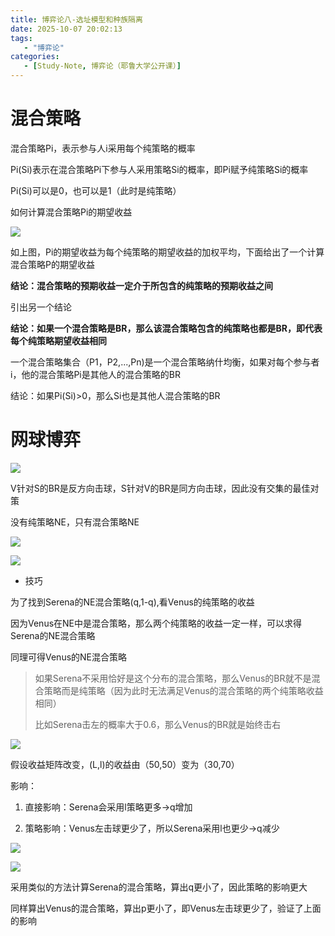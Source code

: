 ```yaml
---
title: 博弈论八-选址模型和种族隔离
date: 2025-10-07 20:02:13
tags: 
   - "博弈论"
categories: 
   - [Study-Note, 博弈论（耶鲁大学公开课）]
---
```


# 混合策略

混合策略Pi，表示参与人i采用每个纯策略的概率

Pi(Si)表示在混合策略Pi下参与人采用策略Si的概率，即Pi赋予纯策略Si的概率

Pi(Si)可以是0，也可以是1（此时是纯策略）



如何计算混合策略Pi的期望收益

![](images/image.png)

如上图，Pi的期望收益为每个纯策略的期望收益的加权平均，下面给出了一个计算混合策略P的期望收益

**结论：混合策略的预期收益一定介于所包含的纯策略的预期收益之间**

引出另一个结论

**结论：如果一个混合策略是BR，那么该混合策略包含的纯策略也都是BR，即代表每个纯策略期望收益相同**

一个混合策略集合（P1，P2,...,Pn)是一个混合策略纳什均衡，如果对每个参与者i，他的混合策略Pi是其他人的混合策略的BR

结论：如果Pi(Si)>0，那么Si也是其他人混合策略的BR



# 网球博弈

![](images/image-1.png)

V针对S的BR是反方向击球，S针对V的BR是同方向击球，因此没有交集的最佳对策

没有纯策略NE，只有混合策略NE



![](images/image-2.png)

![](images/image-3.png)

* 技巧

为了找到Serena的NE混合策略(q,1-q),看Venus的纯策略的收益

因为Venus在NE中是混合策略，那么两个纯策略的收益一定一样，可以求得Serena的NE混合策略

同理可得Venus的NE混合策略

> 如果Serena不采用恰好是这个分布的混合策略，那么Venus的BR就不是混合策略而是纯策略（因为此时无法满足Venus的混合策略的两个纯策略收益相同）
>
> 比如Serena击左的概率大于0.6，那么Venus的BR就是始终击右



![](images/image-4.png)

假设收益矩阵改变，(L,l)的收益由（50,50）变为（30,70）

影响：

1. 直接影响：Serena会采用l策略更多->q增加

2. 策略影响：Venus左击球更少了，所以Serena采用l也更少->q减少

![](images/image-5.png)

![](images/image-6.png)

采用类似的方法计算Serena的混合策略，算出q更小了，因此策略的影响更大

同样算出Venus的混合策略，算出p更小了，即Venus左击球更少了，验证了上面的影响

